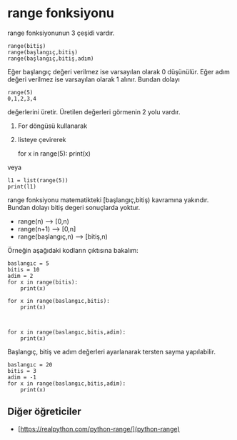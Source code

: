 # range fonksiyonu

range fonksiyonunun 3 çeşidi vardır.

	range(bitiş)
	range(başlangıç,bitiş)
	range(başlangıç,bitiş,adım)


Eğer başlangıç değeri verilmez ise varsayılan olarak 0 düşünülür.
Eğer adım değeri verilmez ise varsayılan olarak 1 alınır.
Bundan dolayı 

	range(5)
	0,1,2,3,4

değerlerini üretir.
Üretilen değerleri görmenin 2 yolu vardır.

1. For döngüsü kullanarak 
2. listeye çevirerek

	for x in range(5):
		print(x)

veya

	l1 = list(range(5))
	print(l1)



range fonksiyonu matematikteki [başlangıç,bitiş) kavramına yakındır.
Bundan dolayı bitiş degeri sonuçlarda yoktur.


- range(n) --> [0,n) 
- range(n+1) --> [0,n]
- range(başlangıç,n) --> [bitiş,n) 


Örneğin aşağıdaki kodların çıktısına bakalım:

	baslangıc = 5
	bitis = 10
	adim = 2
	for x in range(bitis):
		print(x)

	for x in range(baslangıc,bitis):
		print(x)



	for x in range(baslangıc,bitis,adim):
		print(x)


Başlangıç, bitiş ve adım değerleri ayarlanarak tersten sayma yapılabilir.

	baslangıc = 20
	bitis = 3
	adim = -1
	for x in range(baslangıc,bitis,adim):
		print(x)




## Diğer öğreticiler

- [https://realpython.com/python-range/](python-range)